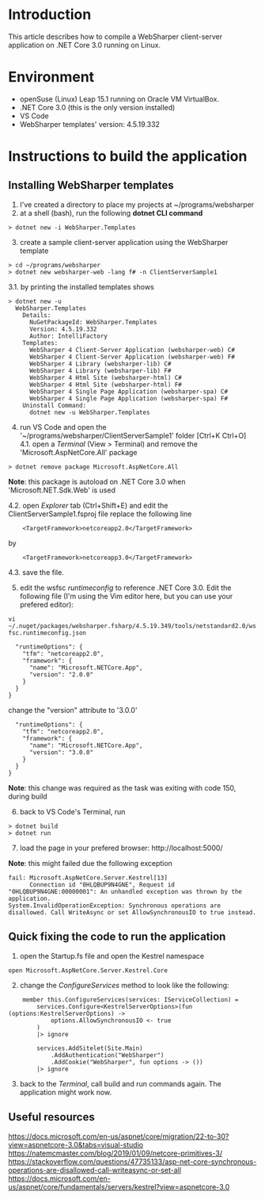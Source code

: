 # Introduction

This article describes how to compile a WebSharper client-server application on .NET Core 3.0 running on Linux.

# Environment
- openSuse (Linux) Leap 15.1 running on Oracle VM VirtualBox.
- .NET Core 3.0 (this is the only version installed)
- VS Code
- WebSharper templates' version: 4.5.19.332

# Instructions to build the application
## Installing WebSharper templates
1. I've created a directory to place my projects at ~/programs/websharper
2. at a shell (bash), run the following **dotnet CLI command**

`> dotnet new -i WebSharper.Templates`

3. create a sample client-server application using the WebSharper template
```
> cd ~/programs/websharper
> dotnet new websharper-web -lang f# -n ClientServerSample1
```

3.1. by printing the installed templates shows
```
> dotnet new -u
  WebSharper.Templates
    Details:
      NuGetPackageId: WebSharper.Templates
      Version: 4.5.19.332
      Author: IntelliFactory
    Templates:
      WebSharper 4 Client-Server Application (websharper-web) C#
      WebSharper 4 Client-Server Application (websharper-web) F#
      WebSharper 4 Library (websharper-lib) C#
      WebSharper 4 Library (websharper-lib) F#
      WebSharper 4 Html Site (websharper-html) C#
      WebSharper 4 Html Site (websharper-html) F#
      WebSharper 4 Single Page Application (websharper-spa) C#
      WebSharper 4 Single Page Application (websharper-spa) F#
    Uninstall Command:
      dotnet new -u WebSharper.Templates
```

4. run VS Code and open the '~/programs/websharper/ClientServerSample1' folder [Ctrl+K Ctrl+O]
4.1. open a *Terminal* (View > Terminal) and remove the 'Microsoft.AspNetCore.All' package

`> dotnet remove package Microsoft.AspNetCore.All`

**Note**: this package is autoload on .NET Core 3.0 when 'Microsoft.NET.Sdk.Web' is used

4.2. open *Explorer* tab (Ctrl+Shift+E) and edit the ClientServerSample1.fsproj file
replace the following line

`    <TargetFramework>netcoreapp2.0</TargetFramework>`

by

`    <TargetFramework>netcoreapp3.0</TargetFramework>`


4.3. save the file.

5. edit the wsfsc *runtimeconfig* to reference .NET Core 3.0.
Edit the following file (I'm using the Vim editor here, but you can use your prefered editor): 

`vi ~/.nuget/packages/websharper.fsharp/4.5.19.349/tools/netstandard2.0/wsfsc.runtimeconfig.json`

```
  "runtimeOptions": {
    "tfm": "netcoreapp2.0",
    "framework": {
      "name": "Microsoft.NETCore.App",
      "version": "2.0.0"
    }
  }
}
```

change the "version" attribute to '3.0.0'
```
  "runtimeOptions": {
    "tfm": "netcoreapp2.0",
    "framework": {
      "name": "Microsoft.NETCore.App",
      "version": "3.0.0"
    }
  }
}
```

**Note**: this change was required as the task was exiting with code 150, during build

6. back to VS Code's Terminal, run
```
> dotnet build
> dotnet run
```

7. load the page in your prefered browser: http://localhost:5000/

**Note**: this might failed due the following exception

```
fail: Microsoft.AspNetCore.Server.Kestrel[13]
      Connection id "0HLQBUP9N4GNE", Request id "0HLQBUP9N4GNE:00000001": An unhandled exception was thrown by the application.
System.InvalidOperationException: Synchronous operations are disallowed. Call WriteAsync or set AllowSynchronousIO to true instead.
```

## Quick fixing the code to run the application
1. open the Startup.fs file and open the Kestrel namespace

`open Microsoft.AspNetCore.Server.Kestrel.Core`

2. change the *ConfigureServices* method to look like the following:
```
    member this.ConfigureServices(services: IServiceCollection) =
        services.Configure<KestrelServerOptions>(fun (options:KestrelServerOptions) ->
            options.AllowSynchronousIO <- true
        )
        |> ignore

        services.AddSitelet(Site.Main)
            .AddAuthentication("WebSharper")
            .AddCookie("WebSharper", fun options -> ())
        |> ignore
```

3. back to the *Terminal*, call build and run commands again. The application might work now.

## Useful resources
https://docs.microsoft.com/en-us/aspnet/core/migration/22-to-30?view=aspnetcore-3.0&tabs=visual-studio
https://natemcmaster.com/blog/2019/01/09/netcore-primitives-3/
https://stackoverflow.com/questions/47735133/asp-net-core-synchronous-operations-are-disallowed-call-writeasync-or-set-all
https://docs.microsoft.com/en-us/aspnet/core/fundamentals/servers/kestrel?view=aspnetcore-3.0

 
